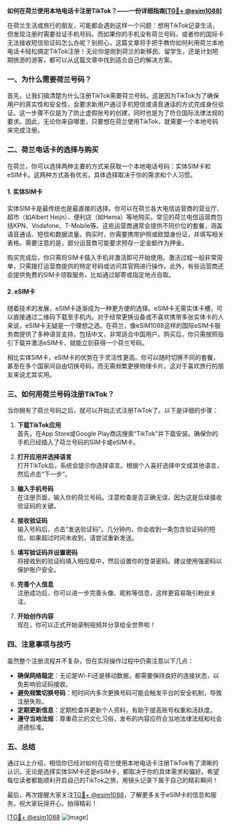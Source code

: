 **如何在荷兰使用本地电话卡注册TikTok？——一份详细指南[[TG💪+ @esim1088](https://t.me/s/esim1088)]**

在荷兰生活或旅行的朋友，可能都会遇到这样一个问题：想用TikTok记录生活，但发现注册时需要验证手机号码。而如果你的手机没有荷兰号码，或者你的国际卡无法接收短信验证码怎么办呢？别担心，这篇文章将手把手教你如何利用荷兰本地电话卡轻松搞定TikTok注册！无论你是刚到荷兰的新移民、留学生，还是计划短期旅游的游客，都可以从这篇文章中找到适合自己的解决方案。

### 一、为什么需要荷兰号码？

首先，让我们搞清楚为什么注册TikTok需要荷兰号码。这是因为TikTok为了确保用户的真实性和安全性，会要求新用户通过手机短信或语音通话的方式完成身份验证。这一步骤不仅是为了防止虚假账号的创建，同时也是为了符合国际法律法规的要求。因此，无论你来自哪里，只要想在荷兰使用TikTok，就需要一个本地号码来完成注册。

### 二、荷兰电话卡的选择与购买

在荷兰，你可以选择两种主要的方式来获取一个本地电话号码：实体SIM卡和eSIM卡。这两种方式各有优劣，具体选择取决于你的需求和个人习惯。

#### 1. 实体SIM卡

实体SIM卡是最传统也是最直接的选择。你可以在荷兰各大电信运营商的营业厅、超市（如Albert Heijn）、便利店（如Hema）等地购买。常见的荷兰电信运营商包括KPN、Vodafone、T-Mobile等。这些运营商通常会提供不同价位的套餐，涵盖语音通话、短信和数据流量。购买时，你需要携带护照或欧盟身份证，并填写相关表格。需要注意的是，部分运营商可能要求预存一定金额作为押金。

购买完成后，你只需将SIM卡插入手机并激活即可开始使用。激活过程一般非常简单，只需拨打运营商提供的特定号码或访问其官网进行操作。此外，有些运营商还会提供免费的SIM卡领取服务，比如通过邮寄或指定地点自取。

#### 2. eSIM卡

随着技术的发展，eSIM卡逐渐成为一种更方便的选择。eSIM卡无需实体卡槽，可以直接通过二维码下载至手机内。对于经常更换设备或不喜欢携带多张实体卡的人来说，eSIM卡无疑是一个理想之选。在荷兰，像eSIM1088这样的国际eSIM卡服务商提供了多种语言支持，包括中文，非常适合中国用户。购买后，你只需按照指引下载并激活eSIM卡，就能立刻获得一个荷兰号码。

相比实体SIM卡，eSIM卡的优势在于灵活性更高。你可以随时切换不同的套餐，甚至在多个国家间自由切换号码，而无需频繁更换物理卡片。这对于喜欢旅行的朋友来说尤其实用。

### 三、如何用荷兰号码注册TikTok？

当你拥有了荷兰号码之后，就可以开始正式注册TikTok了。以下是详细的步骤：

1. **下载TikTok应用**  
   首先，在App Store或Google Play商店搜索“TikTok”并下载安装。确保你的手机已经插入了荷兰号码的SIM卡或eSIM卡。

2. **打开应用并选择语言**  
   打开TikTok后，系统会提示你选择语言。根据个人喜好选择中文或其他语言，然后点击“下一步”。

3. **输入手机号码**  
   在注册页面，输入你的荷兰号码。注意检查是否正确无误，因为这是后续接收验证码的关键。

4. **接收验证码**  
   输入号码后，点击“发送验证码”。几分钟内，你会收到一条包含验证码的短信。如果超过时间未收到，请尝试重新发送。

5. **填写验证码并设置密码**  
   将接收到的验证码填入相应框中，然后设置你的登录密码。建议使用强密码以保护账户安全。

6. **完善个人信息**  
   注册成功后，你可以进一步完善头像、昵称等信息，这样更容易吸引粉丝关注。

7. **开始创作内容**  
   现在，你可以正式开始录制视频并分享给全世界啦！

### 四、注意事项与技巧

虽然整个注册流程并不复杂，但在实际操作过程中仍需注意以下几点：

- **确保网络稳定**：无论是Wi-Fi还是移动数据，都需要保持良好的连接状态，以免影响验证码接收。
- **避免频繁切换号码**：短时间内多次更换号码可能会触发平台的安全机制，导致注册失败。
- **定期更新信息**：定期检查并更新个人资料，有助于提高账号权重和活跃度。
- **遵守当地法规**：尊重荷兰的文化习俗，发布的内容应符合当地法律法规和社会道德标准。

### 五、总结

通过以上介绍，相信你已经对如何在荷兰使用本地电话卡注册TikTok有了清晰的认识。无论是选择实体SIM卡还是eSIM卡，都取决于你的具体需求和偏好。希望每位读者都能顺利开启自己的TikTok之旅，用镜头记录下属于自己的精彩瞬间！

最后，再次提醒大家关注[TG💪+ @esim1088](https://t.me/s/esim1088)，了解更多关于eSIM卡的信息和服务。祝大家玩得开心，拍得精彩！

[[TG💪+ @esim1088](https://t.me/s/esim1088) ![Image](https://i.postimg.cc/4NQfJmqS/Snipaste-2025-05-13-00-14-12.png)]